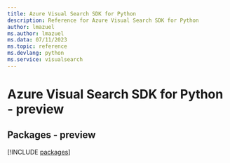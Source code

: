 ```yaml
---
title: Azure Visual Search SDK for Python
description: Reference for Azure Visual Search SDK for Python
author: lmazuel
ms.author: lmazuel
ms.data: 07/11/2023
ms.topic: reference
ms.devlang: python
ms.service: visualsearch
---
```

# Azure Visual Search SDK for Python - preview
## Packages - preview
[!INCLUDE [packages](visual-search-index.md)]
